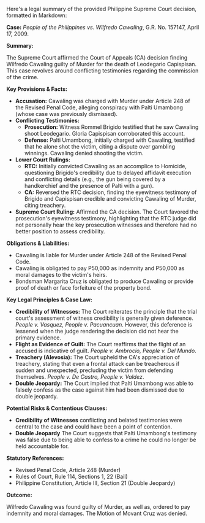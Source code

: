 Here's a legal summary of the provided Philippine Supreme Court decision, formatted in Markdown:

**Case:** *People of the Philippines vs. Wilfredo Cawaling*, G.R. No. 157147, April 17, 2009.

**Summary:**

The Supreme Court affirmed the Court of Appeals (CA) decision finding Wilfredo Cawaling guilty of Murder for the death of Leodegario Capispisan. This case revolves around conflicting testimonies regarding the commission of the crime.

**Key Provisions & Facts:**

*   **Accusation:** Cawaling was charged with Murder under Article 248 of the Revised Penal Code, alleging conspiracy with Palti Umambong (whose case was previously dismissed).
*   **Conflicting Testimonies:**
    *   **Prosecution:** Witness Rommel Brigido testified that he saw Cawaling shoot Leodegario. Gloria Capispisan corroborated this account.
    *   **Defense:** Palti Umambong, initially charged with Cawaling, testified that he alone shot the victim, citing a dispute over gambling winnings. Cawaling denied shooting the victim.
*   **Lower Court Rulings:**
    *   **RTC:** Initially convicted Cawaling as an accomplice to Homicide, questioning Brigido's credibility due to delayed affidavit execution and conflicting details (e.g., the gun being covered by a handkerchief and the presence of Palti with a gun).
    *   **CA:** Reversed the RTC decision, finding the eyewitness testimony of Brigido and Capispisan credible and convicting Cawaling of Murder, citing treachery.
*   **Supreme Court Ruling:** Affirmed the CA decision. The Court favored the prosecution's eyewitness testimony, highlighting that the RTC judge did not personally hear the key prosecution witnesses and therefore had no better position to assess credibility.

**Obligations & Liabilities:**

*   Cawaling is liable for Murder under Article 248 of the Revised Penal Code.
*   Cawaling is obligated to pay P50,000 as indemnity and P50,000 as moral damages to the victim's heirs.
*   Bondsman Margarita Cruz is obligated to produce Cawaling or provide proof of death or face forfeiture of the property bond.

**Key Legal Principles & Case Law:**

*   **Credibility of Witnesses:** The Court reiterates the principle that the trial court's assessment of witness credibility is generally given deference. *People v. Vasquez, People v. Pacuancuan*.  However, this deference is lessened when the judge rendering the decision did not hear the primary evidence.
*   **Flight as Evidence of Guilt:** The Court reaffirms that the flight of an accused is indicative of guilt. *People v. Ambrocio, People v. Del Mundo*.
*   **Treachery (Alevosia):** The Court upheld the CA's appreciation of treachery, stating that even a frontal attack can be treacherous if sudden and unexpected, precluding the victim from defending themselves. *People v. De Castro, People v. Valdez*.
*   **Double Jeopardy:** The Court implied that Palti Umambong was able to falsely confess as the case against him had been dismissed due to double jeopardy.

**Potential Risks & Contentious Clauses:**

*   **Credibility of Witnesses** conflicting and belated testimonies were central to the case and could have been a point of contention.
*   **Double Jeopardy** The Court suggests that Palti Umambong's testimony was false due to being able to confess to a crime he could no longer be held accountable for.

**Statutory References:**

*   Revised Penal Code, Article 248 (Murder)
*   Rules of Court, Rule 114, Sections 1, 22 (Bail)
*   Philippine Constitution, Article III, Section 21 (Double Jeopardy)

**Outcome:**

Wilfredo Cawaling was found guilty of Murder, as well as, ordered to pay indemnity and moral damages. The Motion of Movant Cruz was denied.
